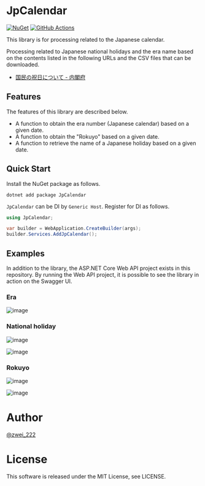 # JpCalendar
[![NuGet](https://img.shields.io/nuget/v/JpCalendar)](https://www.nuget.org/packages/JpCalendar)
[![GitHub Actions](https://github.com/zwei222/JpCalendar/actions/workflows/build.yml/badge.svg)](https://github.com/zwei222/JpCalendar/actions/workflows/build.yml)

This library is for processing related to the Japanese calendar.

Processing related to Japanese national holidays and the era name based on the contents listed in the following URLs and the CSV files that can be downloaded.

- [国民の祝日について - 内閣府](https://www8.cao.go.jp/chosei/shukujitsu/gaiyou.html)

## Features
The features of this library are described below.

- A function to obtain the era number (Japanese calendar) based on a given date.
- A function to obtain the "Rokuyo" based on a given date.
- A function to retrieve the name of a Japanese holiday based on a given date.

## Quick Start
Install the NuGet package as follows.

```
dotnet add package JpCalendar
```

`JpCalendar` can be DI by `Generic Host`. Register for DI as follows.

```csharp
using JpCalendar;

var builder = WebApplication.CreateBuilder(args);
builder.Services.AddJpCalendar();
```

## Examples
In addition to the library, the ASP.NET Core Web API project exists in this repository.
By running the Web API project, it is possible to see the library in action on the Swagger UI.

### Era
![image](https://github.com/zwei222/JpCalendar/assets/46480712/e50001e0-0af1-4bbd-a185-b9086f4d3de5)

### National holiday
![image](https://github.com/zwei222/JpCalendar/assets/46480712/19eb63cd-b5cb-4b66-a727-dab76366e253)

![image](https://github.com/zwei222/JpCalendar/assets/46480712/3771597a-93cb-45b5-b9ed-1f1a51037071)

### Rokuyo
![image](https://github.com/zwei222/JpCalendar/assets/46480712/c27c43fe-86e3-4a06-a89b-11e1809a6e5c)

![image](https://github.com/zwei222/JpCalendar/assets/46480712/a52bb544-468e-4dcf-97b3-1b5f7ee4d16a)

# Author
[@zwei_222](https://twitter.com/zwei_222)

# License
This software is released under the MIT License, see LICENSE.
